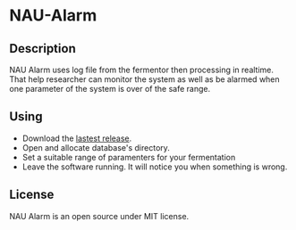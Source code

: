 # NAU-Alarm

## Description
NAU Alarm uses log file from the fermentor then processing in realtime. That help researcher can monitor the system as well as be alarmed when one parameter of the system is over of the safe range.

## Using
* Download the [lastest release](https://github.com/trungnghiatn/NAU-Alarm/releases).
* Open and allocate database's directory.
* Set a suitable range of paramenters for your fermentation
* Leave the software running. It will notice you when something is wrong.

## License
NAU Alarm is an open source under MIT license.
